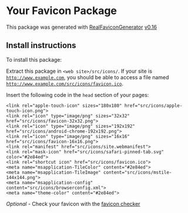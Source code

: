 # Your Favicon Package

This package was generated with [RealFaviconGenerator](https://realfavicongenerator.net/) [v0.16](https://realfavicongenerator.net/change_log#v0.16)

## Install instructions

To install this package:

Extract this package in <code>&lt;web site&gt;/src/icons/</code>. If your site is <code>http://www.example.com</code>, you should be able to access a file named <code>http://www.example.com/src/icons/favicon.ico</code>.

Insert the following code in the `head` section of your pages:

    <link rel="apple-touch-icon" sizes="180x180" href="src/icons/apple-touch-icon.png">
    <link rel="icon" type="image/png" sizes="32x32" href="src/icons/favicon-32x32.png">
    <link rel="icon" type="image/png" sizes="192x192" href="src/icons/android-chrome-192x192.png">
    <link rel="icon" type="image/png" sizes="16x16" href="src/icons/favicon-16x16.png">
    <link rel="manifest" href="src/icons/site.webmanifest">
    <link rel="mask-icon" href="src/icons/safari-pinned-tab.svg" color="#2e84ed">
    <link rel="shortcut icon" href="src/icons/favicon.ico">
    <meta name="msapplication-TileColor" content="#2e84ed">
    <meta name="msapplication-TileImage" content="src/icons/mstile-144x144.png">
    <meta name="msapplication-config" content="src/icons/browserconfig.xml">
    <meta name="theme-color" content="#2e84ed">

*Optional* - Check your favicon with the [favicon checker](https://realfavicongenerator.net/favicon_checker)